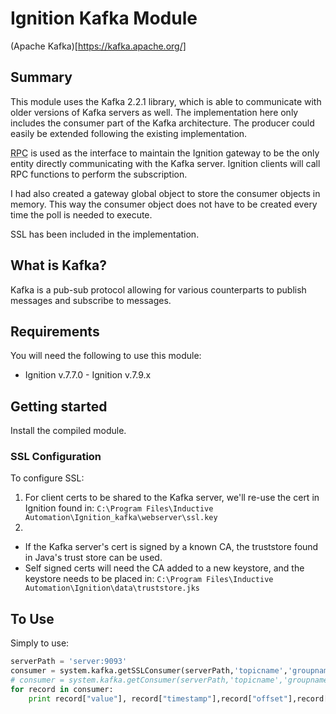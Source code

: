 # Ignition Kafka Module 
(Apache Kafka)[https://kafka.apache.org/]

## Summary 
This module uses the Kafka 2.2.1 library, which is able to communicate with older versions of Kafka servers as well. The implementation here only includes the consumer part of the Kafka architecture. The producer could easily be extended following the existing implementation.

<abbr title="Remote Procedure Call">RPC</abbr> is used as the interface to maintain the Ignition gateway to be the only entity directly communicating with the Kafka server. Ignition clients will call RPC functions to perform the subscription.

I had also created a gateway global object to store the consumer objects in memory. This way the consumer object does not have to be created every time the poll is needed to execute. 

SSL has been included in the implementation.

## What is Kafka?
Kafka is a pub-sub protocol allowing for various counterparts to publish messages and subscribe to messages. 


## Requirements
You will need the following to use this module:

 - Ignition v.7.7.0 - Ignition v.7.9.x

## Getting started
Install the compiled module.

### SSL Configuration
To configure SSL:
1. For client certs to be shared to the Kafka server, we'll re-use the cert in Ignition found in: `C:\Program Files\Inductive Automation\Ignition_kafka\webserver\ssl.key`
2. 
* If the Kafka server's cert is signed by a known CA, the truststore found in Java's trust store can be used. 
* Self signed certs will need the CA added to a new keystore, and the keystore needs to be placed in: `C:\Program Files\Inductive Automation\Ignition\data\truststore.jks`


## To Use
Simply to use:
```python
serverPath = 'server:9093'
consumer = system.kafka.getSSLConsumer(serverPath,'topicname','groupname') # if SSL is desired
# consumer = system.kafka.getConsumer(serverPath,'topicname','groupname') # If ssl is not required
for record in consumer:
	print record["value"], record["timestamp"],record["offset"],record["key"],record["partition"]
```